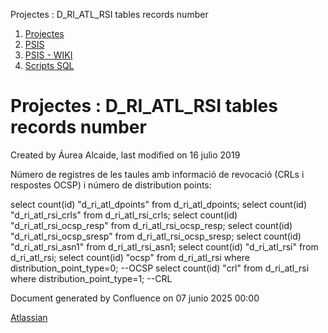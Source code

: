 Projectes : D\_RI\_ATL\_RSI tables records number  

1.  [Projectes](index.md)
2.  [PSIS](PSIS_24215797.md)
3.  [PSIS - WIKI](PSIS---WIKI_24215598.md)
4.  [Scripts SQL](Scripts-SQL_24215612.md)

Projectes : D\_RI\_ATL\_RSI tables records number
=================================================

Created by Áurea Alcaide, last modified on 16 julio 2019

Número de registres de les taules amb informació de revocació (CRLs i respostes OCSP) i número de distribution points:

select count(id) "d\_ri\_atl\_dpoints" from d\_ri\_atl\_dpoints;
select count(id) "d\_ri\_atl\_rsi\_crls" from d\_ri\_atl\_rsi\_crls;
select count(id) "d\_ri\_atl\_rsi\_ocsp\_resp" from d\_ri\_atl\_rsi\_ocsp\_resp;
select count(id) "d\_ri\_atl\_rsi\_ocsp\_sresp" from d\_ri\_atl\_rsi\_ocsp\_sresp;
select count(id) "d\_ri\_atl\_rsi\_asn1" from d\_ri\_atl\_rsi\_asn1;
select count(id) "d\_ri\_atl\_rsi" from d\_ri\_atl\_rsi;
select count(id) "ocsp" from d\_ri\_atl\_rsi where distribution\_point\_type=0;  --OCSP
select count(id) "crl" from d\_ri\_atl\_rsi where distribution\_point\_type=1;   --CRL

Document generated by Confluence on 07 junio 2025 00:00

[Atlassian](http://www.atlassian.com/)
